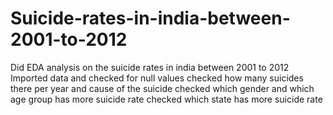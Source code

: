 # Suicide-rates-in-india-between-2001-to-2012

Did EDA analysis on the suicide rates in india between 2001 to 2012
Imported data and checked for null values
checked how many suicides there per year and cause of the suicide
checked which gender and which age group has more suicide rate 
checked which state has more suicide rate
